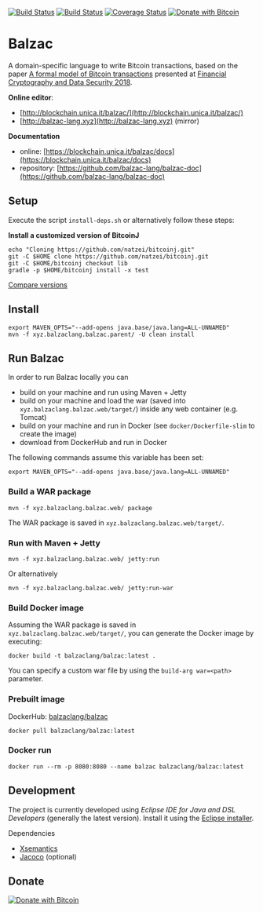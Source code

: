 [![Build Status](https://app.travis-ci.com/balzac-lang/balzac.svg?branch=master)](https://app.travis-ci.com/balzac-lang/balzac)
[![Build Status](https://github.com/balzac-lang/balzac/actions/workflows/maven.yml/badge.svg)](https://github.com/balzac-lang/balzac/actions/workflows/maven.yml)
[![Coverage Status](https://coveralls.io/repos/github/balzac-lang/balzac/badge.svg)](https://coveralls.io/github/balzac-lang/balzac)
[![Donate with Bitcoin](https://en.cryptobadges.io/badge/micro/1BALZaCuLUEnGYv6TJLMkya6QG1oxM8fKg)](https://en.cryptobadges.io/donate/1BALZaCuLUEnGYv6TJLMkya6QG1oxM8fKg)

# Balzac

A domain-specific language to write Bitcoin transactions, based on the paper
[A formal model of Bitcoin transactions](https://eprint.iacr.org/2017/1124.pdf) presented at [Financial Cryptography and Data Security 2018](http://fc18.ifca.ai/).

**Online editor**:

- [http://blockchain.unica.it/balzac/](http://blockchain.unica.it/balzac/)
- [http://balzac-lang.xyz](http://balzac-lang.xyz) (mirror)

**Documentation**

- online: [https://blockchain.unica.it/balzac/docs](https://blockchain.unica.it/balzac/docs)
- repository: [https://github.com/balzac-lang/balzac-doc](https://github.com/balzac-lang/balzac-doc)




## Setup

Execute the script `install-deps.sh` or alternatively follow these steps:

**Install a customized version of BitcoinJ**
```
echo "Cloning https://github.com/natzei/bitcoinj.git"
git -C $HOME clone https://github.com/natzei/bitcoinj.git
git -C $HOME/bitcoinj checkout lib
gradle -p $HOME/bitcoinj install -x test
```
[Compare versions](https://github.com/bitcoinj/bitcoinj/compare/master...natzei:lib)

## Install
```
export MAVEN_OPTS="--add-opens java.base/java.lang=ALL-UNNAMED"
mvn -f xyz.balzaclang.balzac.parent/ -U clean install
```

## Run Balzac

In order to run Balzac locally you can

- build on your machine and run using Maven + Jetty
- build on your machine and load the war (saved into `xyz.balzaclang.balzac.web/target/`) inside any web container (e.g. Tomcat)
- build on your machine and run in Docker (see `docker/Dockerfile-slim` to create the image)
- download from DockerHub and run in Docker


The following commands assume this variable has been set:

```
export MAVEN_OPTS="--add-opens java.base/java.lang=ALL-UNNAMED"
```


### Build a WAR package

```
mvn -f xyz.balzaclang.balzac.web/ package
```

The WAR package is saved in `xyz.balzaclang.balzac.web/target/`.


### Run with Maven + Jetty

```
mvn -f xyz.balzaclang.balzac.web/ jetty:run
```

Or alternatively

```
mvn -f xyz.balzaclang.balzac.web/ jetty:run-war
```

### Build Docker image

Assuming the WAR package is saved in `xyz.balzaclang.balzac.web/target/`, you can generate the Docker image by executing:

```
docker build -t balzaclang/balzac:latest .
```

You can specify a custom war file by using the `build-arg war=<path>` parameter.


### Prebuilt image

DockerHub: [balzaclang/balzac](https://hub.docker.com/r/balzaclang/balzac)

```
docker pull balzaclang/balzac:latest
```

### Docker run

```
docker run --rm -p 8080:8080 --name balzac balzaclang/balzac:latest
```


## Development

The project is currently developed using *Eclipse IDE for Java and DSL Developers* (generally the latest version).
Install it using the [Eclipse installer](http://www.eclipse.org/downloads/eclipse-packages/).

Dependencies
- [Xsemantics](https://github.com/eclipse/xsemantics)
- [Jacoco](http://www.eclemma.org/installation.html) (optional)

## Donate

[![Donate with Bitcoin](https://en.cryptobadges.io/badge/big/1BALZaCuLUEnGYv6TJLMkya6QG1oxM8fKg)](https://en.cryptobadges.io/donate/1BALZaCuLUEnGYv6TJLMkya6QG1oxM8fKg)
